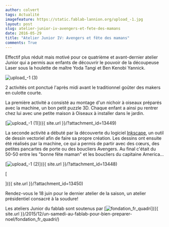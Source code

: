 ```yaml
---
author: colvert
tags: Actualité
imagefeature: https://static.fablab-lannion.org/upload_-1.jpg
layout: post
slug: atelier-junior-iv-avengers-et-fete-des-mamans
date: 2016-05-29
title: "Atelier Junior IV: Avengers et fête des mamans"
comments: True
---
```

Effectif plus réduit mais motivé pour ce quatrième et avant-dernier atelier
Junior qui a permis aux enfants de découvrir le pouvoir de la découpeuse Laser
sous la houlette de maître Yoda Tangi et Ben Kenobi Yannick.

![upload_-1 \(3\)](https://static.fablab-lannion.org/upload_-1-3.jpg)

2 activités ont ponctué l'après midi avant le traditionnel goûter des makers
en culotte courte.

La première activité a consisté au montage d'un nichoir à oiseaux préparés
avec la machine, un bon petit puzzle 3D. Chaque enfant a ainsi pu rentrer chez
lui avec une petite maison à Oiseaux à installer dans le jardin.

[![upload_-1
\(1\)](https://static.fablab-lannion.org/upload_-1-1.jpg)]({{ site.url }}/?attachment_id=13449)

La seconde activité a débuté par la découverte du logiciel
[Inkscape](https://inkscape.org/fr/), un outil de dessin vectoriel afin de
faire sa propre création. Les dessins ont ensuite été réalisés par la machine,
ce qui a permis de partir avec des cœurs, des petites pancartes de porte ou
des boucliers Avengers. Au final c'était du 50-50 entre les "bonne fête maman"
et les boucliers du capitaine America…

[![upload_-1
\(2\)](https://static.fablab-lannion.org/upload_-1-2.jpg)]({{ site.url }}/?attachment_id=13448)

[

]({{ site.url }}/?attachment_id=13450)

Rendez-vous le 18 juin pour le dernier atelier de la saison, un atelier
présidentiel consacré à la soudure!

Les ateliers Junior du fablab sont soutenus par
[![fondation_fr_quadri](https://static.fablab-lannion.org/fondation_fr_quadri.jpg)]({{ site.url }}/2015/12/un-samedi-au-fablab-pour-bien-preparer-
noel/fondation_fr_quadri/)




